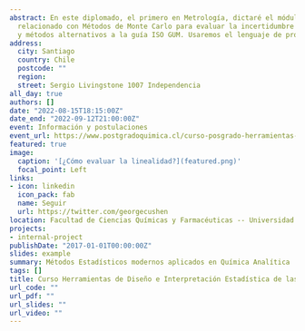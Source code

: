 ```yaml
---
abstract: En este diplomado, el primero en Metrología, dictaré el módulo 
  relacionado con Métodos de Monte Carlo para evaluar la incertidumbre de medición 
  y métodos alternativos a la guía ISO GUM. Usaremos el lenguaje de programación `R`.
address:
  city: Santiago
  country: Chile
  postcode: ""
  region: 
  street: Sergio Livingstone 1007 Independencia
all_day: true
authors: []
date: "2022-08-15T18:15:00Z"
date_end: "2022-09-12T21:00:00Z"
event: Información y postulaciones
event_url: https://www.postgradoquimica.cl/curso-posgrado-herramientas-diseno-interpretacion-estadistica-mediciones-version-semipresencial-2/
featured: true
image:
  caption: '[¿Cómo evaluar la linealidad?](featured.png)'
  focal_point: Left
links:
- icon: linkedin
  icon_pack: fab
  name: Seguir
  url: https://twitter.com/georgecushen
location: Facultad de Ciencias Químicas y Farmacéuticas -- Universidad de Chile
projects:
- internal-project
publishDate: "2017-01-01T00:00:00Z"
slides: example
summary: Métodos Estadísticos modernos aplicados en Química Analítica
tags: []
title: Curso Herramientas de Diseño e Interpretación Estadística de las Mediciones
url_code: ""
url_pdf: ""
url_slides: ""
url_video: ""
---
```






<!---
{{% callout note %}}
Click on the **Slides** button above to view the built-in slides feature.
{{% /callout %}}

Slides can be added in a few ways:

- **Create** slides using Wowchemy's [*Slides*](https://wowchemy.com/docs/managing-content/#create-slides) feature and link using `slides` parameter in the front matter of the talk file
- **Upload** an existing slide deck to `static/` and link using `url_slides` parameter in the front matter of the talk file
- **Embed** your slides (e.g. Google Slides) or presentation video on this page using [shortcodes](https://wowchemy.com/docs/writing-markdown-latex/).

Further event details, including [page elements](https://wowchemy.com/docs/writing-markdown-latex/) such as image galleries, can be added to the body of this page.
-->

